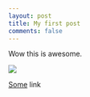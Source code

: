 ```yaml
---
layout: post
title: My first post
comments: false
---
```


Wow this is awesome.

<img src=http://i.imgur.com/5vdwM8y.gifv>

<A href=https://github.com/aok1425/stats-tests/blob/master/bayesian.ipynb>Some</A> link